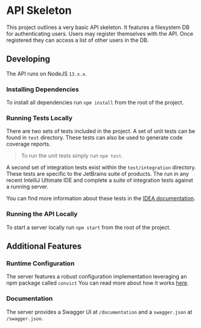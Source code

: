 # API Skeleton

This project outlines a very basic API skeleton.
It features a filesystem DB for authenticating users.
Users may register themselves with the API.
Once registered they can access a list of other users in the DB.

## Developing

The API runs on NodeJS `13.x.x`.

### Installing Dependencies

To install all dependencies run `npm install` from the root of the project.

### Running Tests Locally

There are two sets of tests included in the project.
A set of unit tests can be found in `test` directory.
These tests can also be used to generate code coverage reports.

> To run the unit tests simply run `npm test`.

A second set of integration tests exist within the `test/integration` directory.
These tests are specific to the JetBrains suite of products.
The run in any recent IntelliJ Ultimate IDE and complete a suite of integration tests against a running server.

You can find more information about these tests in the [IDEA documentation](https://www.jetbrains.com/help/idea/http-client-in-product-code-editor.html).

### Running the API Locally

To start a server locally run `npm start` from the root of the project.

## Additional Features

### Runtime Configuration

The server features a robust configuration implementation leveraging an npm package called `convict`
You can read more about how it works [here](https://www.npmjs.com/package/convict).

### Documentation

The server provides a Swagger UI at `/documentation` and a `swagger.json` at `/swagger.json`.
